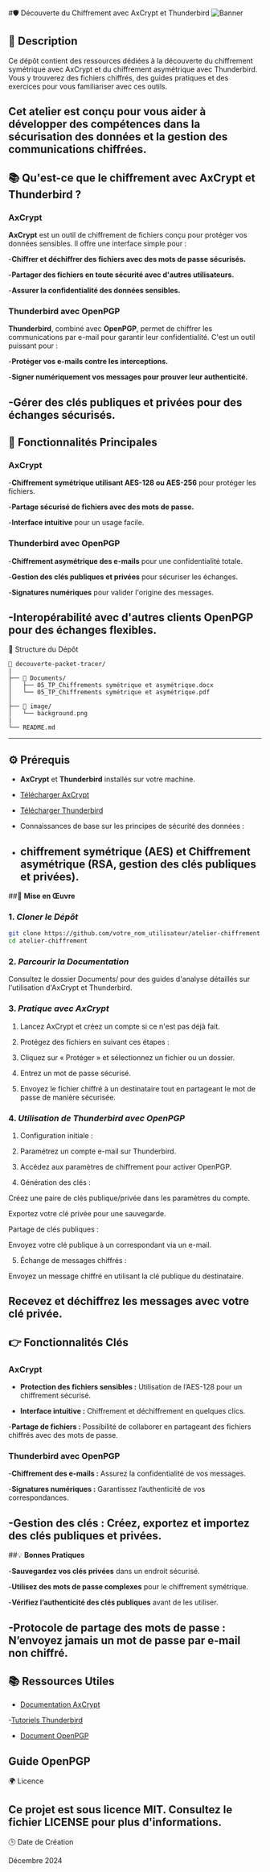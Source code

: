 #🛡️ Découverte du Chiffrement avec AxCrypt et Thunderbird
![Banner](Image/background.png)

## 📄 **Description**

Ce dépôt contient des ressources dédiées à la découverte du chiffrement symétrique avec AxCrypt et du chiffrement asymétrique avec Thunderbird. Vous y trouverez des fichiers chiffrés, des guides pratiques et des exercices pour vous familiariser avec ces outils.

Cet atelier est conçu pour vous aider à développer des compétences dans la sécurisation des données et la gestion des communications chiffrées.
---

## 📚 **Qu'est-ce que le chiffrement avec AxCrypt et Thunderbird ?**

### AxCrypt

**AxCrypt** est un outil de chiffrement de fichiers conçu pour protéger vos données sensibles. Il offre une interface simple pour :

-**Chiffrer et déchiffrer des fichiers avec des mots de passe sécurisés.**

-**Partager des fichiers en toute sécurité avec d'autres utilisateurs.**

-**Assurer la confidentialité des données sensibles.**

### Thunderbird avec OpenPGP

**Thunderbird**, combiné avec **OpenPGP**, permet de chiffrer les communications par e-mail pour garantir leur confidentialité. C'est un outil puissant pour :

-**Protéger vos e-mails contre les interceptions.**

-**Signer numériquement vos messages pour prouver leur authenticité.**

-**Gérer des clés publiques et privées pour des échanges sécurisés.**
---

## 🔗 **Fonctionnalités Principales**

### AxCrypt

-**Chiffrement symétrique utilisant AES-128 ou AES-256** pour protéger les fichiers.

-**Partage sécurisé de fichiers avec des mots de passe.**

-**Interface intuitive** pour un usage facile.

### Thunderbird avec OpenPGP

-**Chiffrement asymétrique des e-mails** pour une confidentialité totale.

-**Gestion des clés publiques et privées** pour sécuriser les échanges.

-**Signatures numériques** pour valider l'origine des messages.

-**Interopérabilité avec d'autres clients OpenPGP** pour des échanges flexibles.
---

📂 Structure du Dépôt
```
📂 decouverte-packet-tracer/
|
├── 📂 Documents/
│   ├── 05_TP_Chiffrements symétrique et asymétrique.docx
│   └── 05_TP_Chiffrements symétrique et asymétrique.pdf
│
├── 📂 image/
│   └── background.png
|
└── README.md
```
---

## ⚙️ **Prérequis**

- **AxCrypt** et **Thunderbird** installés sur votre machine.

- [Télécharger AxCrypt](https://axcrypt.net/)

- [Télécharger Thunderbird](https://www.thunderbird.net/fr/)

- Connaissances de base sur les principes de sécurité des données :

- **chiffrement symétrique** (AES) et **Chiffrement asymétrique** (RSA, gestion des clés publiques et privées).
  ---

##🚀 **Mise en Œuvre**

### 1. ***Cloner le Dépôt***
```bash
git clone https://github.com/votre_nom_utilisateur/atelier-chiffrement.git
cd atelier-chiffrement
```
### 2. ***Parcourir la Documentation***

Consultez le dossier Documents/ pour des guides d'analyse détaillés sur l'utilisation d'AxCrypt et Thunderbird.

### 3. ***Pratique avec AxCrypt***

1. Lancez AxCrypt et créez un compte si ce n'est pas déjà fait.

2. Protégez des fichiers en suivant ces étapes :

3. Cliquez sur « Protéger » et sélectionnez un fichier ou un dossier.

4. Entrez un mot de passe sécurisé.

5. Envoyez le fichier chiffré à un destinataire tout en partageant le mot de passe de manière sécurisée.

### 4. ***Utilisation de Thunderbird avec OpenPGP***

1. Configuration initiale :

2. Paramétrez un compte e-mail sur Thunderbird.

3. Accédez aux paramètres de chiffrement pour activer OpenPGP.

4. Génération des clés :

Créez une paire de clés publique/privée dans les paramètres du compte.

Exportez votre clé privée pour une sauvegarde.

Partage de clés publiques :

Envoyez votre clé publique à un correspondant via un e-mail.

5. Échange de messages chiffrés :

Envoyez un message chiffré en utilisant la clé publique du destinataire.

Recevez et déchiffrez les messages avec votre clé privée.
---

## 👉 **Fonctionnalités Clés**

### AxCrypt

- **Protection des fichiers sensibles :** Utilisation de l’AES-128 pour un chiffrement sécurisé.

- **Interface intuitive :** Chiffrement et déchiffrement en quelques clics.

-**Partage de fichiers :** Possibilité de collaborer en partageant des fichiers chiffrés avec des mots de passe.

### Thunderbird avec OpenPGP

-**Chiffrement des e-mails :** Assurez la confidentialité de vos messages.

-**Signatures numériques :** Garantissez l’authenticité de vos correspondances.

-**Gestion des clés :** Créez, exportez et importez des clés publiques et privées.
---

##💡 **Bonnes Pratiques**

-**Sauvegardez vos clés privées** dans un endroit sécurisé.

-**Utilisez des mots de passe complexes** pour le chiffrement symétrique.

-**Vérifiez l’authenticité des clés publiques** avant de les utiliser.

-**Protocole de partage des mots de passe :** N’envoyez jamais un mot de passe par e-mail non chiffré.
---

## 📚 **Ressources Utiles**

- [Documentation AxCrypt](https://axcrypt.net/information/guides/get-started/)

-[Tutoriels Thunderbird](https://support.mozilla.org/fr/products/thunderbird)
- [Document OpenPGP](https://www.openpgp.org/)

Guide OpenPGP
---

🌍 Licence

Ce projet est sous licence MIT. Consultez le fichier LICENSE pour plus d'informations.
---

🕒 Date de Création

Décembre 2024

